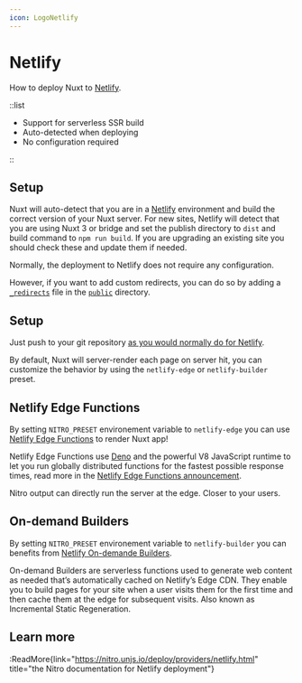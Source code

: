 ```yaml
---
icon: LogoNetlify
---
```


# Netlify

How to deploy Nuxt to [Netlify](https://www.netlify.com/).

::list

- Support for serverless SSR build
- Auto-detected when deploying
- No configuration required

::

## Setup

Nuxt will auto-detect that you are in a [Netlify](https://www.netlify.com) environment and build the correct version of your Nuxt server. For new sites, Netlify will detect that you are using Nuxt 3 or bridge and set the publish directory to `dist` and build command to `npm run build`. If you are upgrading an existing site you should check these and update them if needed.

Normally, the deployment to Netlify does not require any configuration.

However, if you want to add custom redirects, you can do so by adding a [`_redirects`](https://docs.netlify.com/routing/redirects/#syntax-for-the-redirects-file) file in the [`public`](/guide/directory-structure/public) directory.

## Setup

Just push to your git repository [as you would normally do for Netlify](https://docs.netlify.com/configure-builds/get-started/).

By default, Nuxt will server-render each page on server hit, you can customize the behavior by using the `netlify-edge` or `netlify-builder` preset.

## Netlify Edge Functions

By setting `NITRO_PRESET` environement variable to `netlify-edge` you can use [Netlify Edge Functions](https://docs.netlify.com/netlify-labs/experimental-features/edge-functions/) to render Nuxt app!

Netlify Edge Functions use [Deno](https://deno.land) and the powerful V8 JavaScript runtime to let you run globally distributed functions for the fastest possible response times, read more in the [Netlify Edge Functions announcement](https://www.netlify.com/blog/announcing-serverless-compute-with-edge-functions).

Nitro output can directly run the server at the edge. Closer to your users.

## On-demand Builders

By setting `NITRO_PRESET` environement variable to `netlify-builder` you can benefits from [Netlify On-demande Builders](https://docs.netlify.com/configure-builds/on-demand-builders/).

On-demand Builders are serverless functions used to generate web content as needed that’s automatically cached on Netlify’s Edge CDN. They enable you to build pages for your site when a user visits them for the first time and then cache them at the edge for subsequent visits. Also known as Incremental Static Regeneration.

## Learn more

:ReadMore{link="https://nitro.unjs.io/deploy/providers/netlify.html" title="the Nitro documentation for Netlify deployment"}
